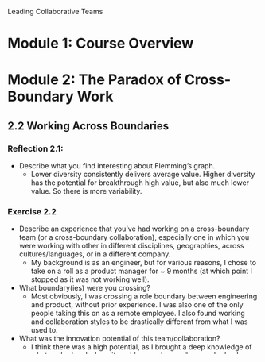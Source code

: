 Leading Collaborative Teams

# Module 1: Course Overview
# Module 2: The Paradox of Cross-Boundary Work

## 2.2 Working Across Boundaries

### Reflection 2.1:

* Describe what you find interesting about Flemming’s graph.
  * Lower diversity consistently delivers average value. Higher diversity has the potential for breakthrough high value, but also much lower value. So there is more variability.

### Exercise 2.2

* Describe an experience that you’ve had working on a cross-boundary team (or a cross-boundary collaboration), especially one in which you were working with other in different disciplines, geographies, across cultures/languages, or in a different company.
  * My background is as an engineer, but for various reasons, I chose to take on a roll as a product manager for ~ 9 months (at which point I stopped as it was not working well).
* What boundary(ies) were you crossing?
  * Most obviously, I was crossing a role boundary between engineering and product, without prior experience. I was also one of the only people taking this on as a remote employee. I also found working and collaboration styles to be drastically different from what I was used to.
* What was the innovation potential of this team/collaboration?
  * I think there was a high potential, as I brought a deep knowledge of what we had and where it could go, and my colleagues had a deep understanding of what our customers wanted and needed.
* In what ways did the team/collaboration live up to its innovation potential?
  * We had many good discussions and came up with a lot of exciting ideas on how to proceed.
* In what ways did it achieve or miss the innovation opportunity?
  * Differences in personality, and working style ultimately caused miscommunication and break downs around planning which cancelled out progress and projects were eventually cancelled/reversed.

Failures to deliver innovation often result from difficulty in getting information out and/or integrating perspectives.

### How to Get Information Out of Collaborations:

* Anticipate/prepare for alternative viewpoints
* Take a learning mindset/orientation
* Ensure people feel valued and feel safe
* Provide adequate time to process viewpoints, understand them, ask questions, etc

### How to Integrate Diverse Perspectives

* Understand relevance and seek common ground.
* Commit time to integration
* Overcome representational gaps (how problems are represented based on: functional background, disciplinary training, experience, etc)
  * Understand perspective of others through effective communication
  * Accept other's perspective as legitimate and understand the value of their particular contribution

### Reflection 2.3

* Take the same cross-boundary collaboration that you described earlier. What three specific things would you do differently to help that team/collaboration achieve more of its innovation potential?
  * We would have been better off if we had clearly committed to the integration, set aside time to learn each others perspectives, and focused more on learning.

## 2.3 Conflict and Collaboration

### Types of Conflict

* Affective Conflict - Emotional disagreement characterized by anger or hostility, personality clashes, etc
  * Just bad: lower satisfaction, increased turnover, less sharing, decreased productivity, etc.
* Task Conflict - Content-focused disagreement over what is to be done (goals, approaches, solutions, etc)
  * Increased information processing, more innovation, better performance (as long as there is not too much conflict)
  * We can gain a lot through exploring differences, through low intensity conflict. (moderate and high intensity is when people take sides, then become entrenched, etc)
  * Divergent Tasks (enumerating options, etc) is a productive place for conflict.
  * It becomes less productive as you get into convergent and coordination tasks, where conflict can be toxic and bleed into affective conflict.
  * Take care to keep affective and task conflicts separate, focus conversations on the ideas, not the people who espouse them.

### Reflection 2.4

* Do you believe that conflict is good or bad? Why?
  * I don't think it is inherently good or bad. Without some tension, we tend to get stuck in average output. But without a good resolution, it is often bad.

### Conflict Management

Style Survey -> Competing: 3, Avoid: 2, Accomodate: 3, Collaborate: 7, Compromise: 5

* Competing: high own concern, low other's concerns; works well for quick decisions where others need not be bought in and/or you have the most knowledge
* Avoid: low own concern, low other's concerns; may make sense if there is affective conflict, or if we don't yet have enough information
* Accomodate: low own concern, high other's concerns; works well when you are not that invested (or the other person is much more invested)
* Collaborate: high own concern, high other's concerns; ideal for best outcomes, but this takes more time, patience, and active leadership
* Compromise: mid own concern, mid other's concerns; may be good-enough if you don't have enough time (or too much conflict) to reach collaboration

# Module 3: Trust and The Emergence of Us vs Them Dynamics
# Module 4: Navigating Cultural Differences
# Module 5: Traversing Language Divides
# Module 6: Practices for Leveraging Cross Boundary Teams
